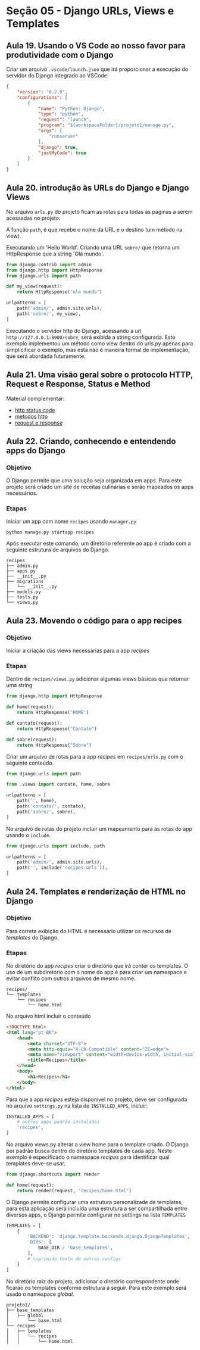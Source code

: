 # Seção 05 - Django URLs, Views e Templates

## Aula 19. Usando o VS Code ao nosso favor para produtividade com o Django

Criar um arquivo ```.vscode/launch.json``` que irá proporcionar a execução do servidor do Django integrado ao VSCode.

```Json
{
    "version": "0.2.0",
    "configurations": [
        {
            "name": "Python: Django",
            "type": "python",
            "request": "launch",
            "program": "${workspaceFolder}/projeto1/manage.py",
            "args": [
                "runserver"
            ],
            "django": true,
            "justMyCode": true
        }
    ]
}
```

## Aula 20. introdução às URLs do Django e Django Views

No arquivo ```urls.py``` do projeto ficam as rotas para todas as páginas a serem acessadas no projeto.

A função ```path```, é que recebe o nome da URL e o destino (um método na view). 

Executando um 'Hello World'. Criando uma URL ```sobre/``` que retorna um HttpResponse que a string 'Olá mundo'.

```Python
from django.contrib import admin
from django.http import HttpResponse
from django.urls import path

def my_view(request):
    return HttpResponse("ola mundo")

urlpatterns = [
    path('admin/', admin.site.urls),
    path('sobre/', my_view),
]
```

Executando o servidor http do Django, acessando a url ```http://127.0.0.1:8000/sobre```, será exibida a string configurada.
Este exemplo implementou um método como view dentro do urls.py apenas para simplicificar o exemplo, mas esta não é maneira formal de implementação, que será abordada futuramente.

## Aula 21. Uma visão geral sobre o protocolo HTTP, Request e Response, Status e Method

Material complementar:
* [http status code](https://developer.mozilla.org/pt-BR/docs/Web/HTTP/Status)
* [metodos http](https://developer.mozilla.org/pt-BR/docs/Web/HTTP/Methods)
* [request e response](https://www.webnots.com/what-is-http/)

## Aula 22. Criando, conhecendo e entendendo apps do Django

### Objetivo

O Django permite que uma solução seja organizada em apps. Para este projeto será criado um site de receitas culinárias e serão mapeados os apps necessários.

### Etapas

Iniciar um app com nome ```recipes``` usando ```manager.py```

```Shell
python manage.py startapp recipes
```
Após executar este comando, um diretório referente ao app é criado com a seguinte estrutura de arquivos do Django.

```Shell
recipes
├── admin.py
├── apps.py
├── __init__.py
├── migrations
│   └── __init__.py
├── models.py
├── tests.py
└── views.py
```

## Aula 23. Movendo o código para o app recipes

### Objetivo

Iniciar a criação das views necessárias para a app *recipes*

### Etapas

Dentro de ```recipes/views.py``` adicionar algumas views básicas que retornar uma string

```Python
from django.http import HttpResponse

def home(request):
    return HttpResponse('HOME')

def contato(request):
    return HttpResponse("Contato")

def sobre(request):
    return HttpResponse("Sobre")
```

Criar um arquivo de rotas para a app *recipes* em ```recipes/urls.py``` com o seguinte conteúdo.

```Python
from django.urls import path

from .views import contato, home, sobre

urlpatterns = [
    path('', home),
    path('contato/', contato),
    path('sobre/', sobre),
]
```

No arquivo de rotas do projeto incluir um mapeamento para as rotas do app usando o ```include```.

```Python
from django.urls import include, path

urlpatterns = [
    path('admin/', admin.site.urls),
    path('', include('recipes.urls')),
]
```

## Aula 24. Templates e renderização de HTML no Django

### Objetivo

Para correta exibição do HTML é necessário utilizar os recursos de *templates* do Django. 

### Etapas

No diretório do app *recipes* criar o diretório que irá conter os templates. O uso de um subdiretório com o nome do app é para criar um namespace e evitar conflito com outros arquivos de mesmo nome.

```Shell
recipes/
└── templates
    └── recipes
        └── home.html
```

No arquivo html incluir o conteúdo

```Html
<!DOCTYPE html>
<html lang="pt-BR">
    <head>
        <meta charset="UTF-8">
        <meta http-equiv="X-UA-Compatible" content="IE=edge">
        <meta name="viewport" content="width=device-width, initial-scale=1.0">
        <title>Recipes</title>
    </head>
    <body>
        <h1>Recipes</h1>
    </body>
</html>
```

Para que a app *recipes* esteja disponível no projeto, deve ser configurada no arquivo ```settings.py``` na lista de  ```INSTALLED_APPS```, incluir:

```Python
INSTALLED_APPS = [
    # outros apps padrão instalados
    'recipes',
]
```

No arquivo views.py alterar a view home para o template criado. O Django por padrão busca dentro do diretório templates de cada app. Neste exemplo é especificado o namespace *recipes* para identificar qual templates deve-se usar.

```Python
from django.shortcuts import render

def home(request):
    return render(request, 'recipes/home.html')
```

O Django permite configurar uma estrutura personalizade de templates, para esta aplicação será incluída uma estrutura a ser compartilhada entre diversos apps, o Django permite configurar no settings na lista ```TEMPLATES```

```Python
TEMPLATES = [
    {
        'BACKEND': 'django.template.backends.django.DjangoTemplates',
        'DIRS': [
            BASE_DIR / 'base_templates',
        ],
        # suprimido texto de outras configs
    }
]
```

No diretório raiz do projeto, adicionar o diretório correspondente onde ficarão os templates conforme estrutura a seguir. Para este exemplo será usado o namespace *global*.

```Shell
projeto1/
├── base_templates
│   ├── global
│       └── base.html
└── recipes
│   ├── templates
│   │   └── recipes
│   │       └── home.html
```

